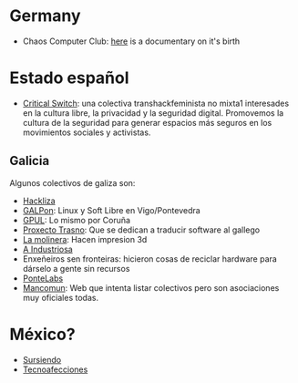 
# Germany

- Chaos Computer Club: [here](https://fediverse.tv/w/g76dg9qTaG7XiB4R2EfovJ) is a documentary on it's birth

# Estado español

- [Critical Switch](https://critical-switch.org/): una colectiva transhackfeminista no mixta1 interesades en la cultura libre, la privacidad y la seguridad digital. Promovemos la cultura de la seguridad para generar espacios más seguros en los movimientos sociales y activistas.


## Galicia

Algunos colectivos de galiza son:

- [Hackliza](https://hackliza.gal/) 
- [GALPon](https://www.galpon.org/): Linux y Soft Libre en Vigo/Pontevedra
- [GPUL](https://gpul.org/): Lo mismo por Coruña 
- [Proxecto Trasno](https://trasno.gal/): Que se dedican a traducir software al gallego
- [La molinera](https://lamolinera.net/): Hacen impresion 3d
- [A Industriosa](https://aindustriosa.org/)
- Enxeñeiros sen fronteiras: hicieron cosas de reciclar hardware para dárselo a gente sin recursos
- [PonteLabs](https://pontelabs.org/)
- [Mancomun](https://mancomun.gal/a-nosa-rede/): Web que intenta listar colectivos pero son asociaciones muy oficiales todas.

# México?
- [Sursiendo](https://sursiendo.org/quienes-somos/)
- [Tecnoafecciones](https://tecnoafecciones.net)
